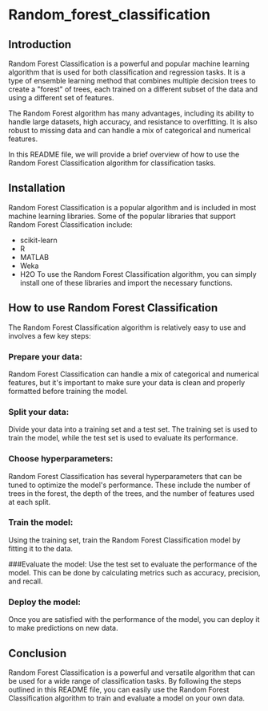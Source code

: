 # Random_forest_classification
## Introduction
Random Forest Classification is a powerful and popular machine learning algorithm that is used for both classification and regression tasks. It is a type of ensemble learning method that combines multiple decision trees to create a "forest" of trees, each trained on a different subset of the data and using a different set of features.

The Random Forest algorithm has many advantages, including its ability to handle large datasets, high accuracy, and resistance to overfitting. It is also robust to missing data and can handle a mix of categorical and numerical features.

In this README file, we will provide a brief overview of how to use the Random Forest Classification algorithm for classification tasks.

## Installation
Random Forest Classification is a popular algorithm and is included in most machine learning libraries. Some of the popular libraries that support Random Forest Classification include:

- scikit-learn
- R
- MATLAB
- Weka
- H2O
To use the Random Forest Classification algorithm, you can simply install one of these libraries and import the necessary functions.

## How to use Random Forest Classification
The Random Forest Classification algorithm is relatively easy to use and involves a few key steps:

### Prepare your data: 
Random Forest Classification can handle a mix of categorical and numerical features, but it's important to make sure your data is clean and properly formatted before training the model.

### Split your data: 
Divide your data into a training set and a test set. The training set is used to train the model, while the test set is used to evaluate its performance.

### Choose hyperparameters:
Random Forest Classification has several hyperparameters that can be tuned to optimize the model's performance. These include the number of trees in the forest, the depth of the trees, and the number of features used at each split.

### Train the model: 
Using the training set, train the Random Forest Classification model by fitting it to the data.

###Evaluate the model: 
Use the test set to evaluate the performance of the model. This can be done by calculating metrics such as accuracy, precision, and recall.

### Deploy the model:
Once you are satisfied with the performance of the model, you can deploy it to make predictions on new data.

## Conclusion
Random Forest Classification is a powerful and versatile algorithm that can be used for a wide range of classification tasks. By following the steps outlined in this README file, you can easily use the Random Forest Classification algorithm to train and evaluate a model on your own data.
